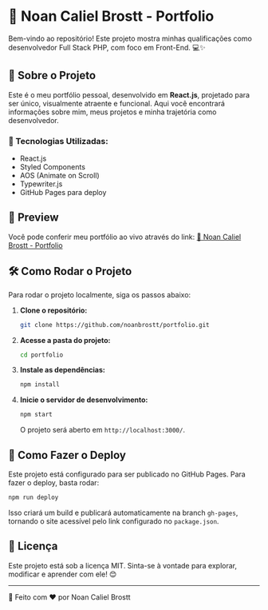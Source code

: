 # 🎨 Noan Caliel Brostt - Portfolio

Bem-vindo ao repositório! Este projeto mostra minhas qualificações como desenvolvedor Full Stack PHP, com foco em Front-End. 💻✨

## 🚀 Sobre o Projeto

Este é o meu portfólio pessoal, desenvolvido em **React.js**, projetado para ser único, visualmente atraente e funcional. Aqui você encontrará informações sobre mim, meus projetos e minha trajetória como desenvolvedor.

### 🔹 Tecnologias Utilizadas:

* React.js
* Styled Components
* AOS (Animate on Scroll)
* Typewriter.js
* GitHub Pages para deploy

## 📸 Preview

Você pode conferir meu portfólio ao vivo através do link: [🔗 Noan Caliel Brostt - Portfolio](https://noanbrostt.github.io/portfolio/)

## 🛠️ Como Rodar o Projeto

Para rodar o projeto localmente, siga os passos abaixo:

1.  **Clone o repositório:**

    ```bash
    git clone https://github.com/noanbrostt/portfolio.git
    ```

2.  **Acesse a pasta do projeto:**

    ```bash
    cd portfolio
    ```

3.  **Instale as dependências:**

    ```bash
    npm install
    ```

4.  **Inicie o servidor de desenvolvimento:**

    ```bash
    npm start
    ```

    O projeto será aberto em `http://localhost:3000/`.

## 🚀 Como Fazer o Deploy

Este projeto está configurado para ser publicado no GitHub Pages. Para fazer o deploy, basta rodar:

```bash
npm run deploy
```

Isso criará um build e publicará automaticamente na branch `gh-pages`, tornando o site acessível pelo link configurado no `package.json`.

## 📜 Licença

Este projeto está sob a licença MIT. Sinta-se à vontade para explorar, modificar e aprender com ele! 😊

---

📌 Feito com ❤️ por Noan Caliel Brostt